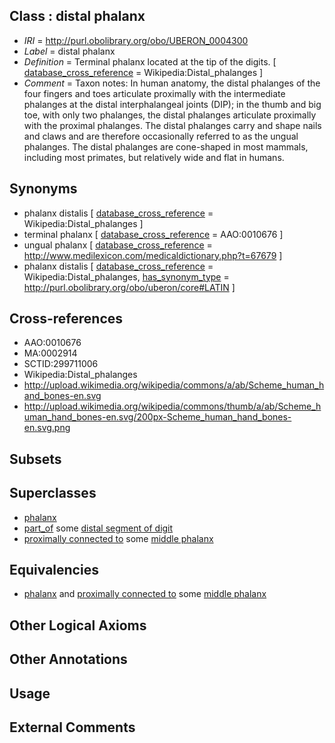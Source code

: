 
## Class : distal phalanx

 * *IRI* = http://purl.obolibrary.org/obo/UBERON_0004300
 * *Label* = distal phalanx
 * *Definition* = Terminal phalanx located at the tip of the digits. [ [database_cross_reference](../../ef/oboInOwl#hasDbXref.md) = Wikipedia:Distal_phalanges ]
 * *Comment* = Taxon notes: In human anatomy, the distal phalanges of the four fingers and toes articulate proximally with the intermediate phalanges at the distal interphalangeal joints (DIP); in the thumb and big toe, with only two phalanges, the distal phalanges articulate proximally with the proximal phalanges. The distal phalanges carry and shape nails and claws and are therefore occasionally referred to as the ungual phalanges. The distal phalanges are cone-shaped in most mammals, including most primates, but relatively wide and flat in humans.

## Synonyms

 * phalanx distalis [ [database_cross_reference](../../ef/oboInOwl#hasDbXref.md) = Wikipedia:Distal_phalanges ]
 * terminal phalanx [ [database_cross_reference](../../ef/oboInOwl#hasDbXref.md) = AAO:0010676 ]
 * ungual phalanx [ [database_cross_reference](../../ef/oboInOwl#hasDbXref.md) = http://www.medilexicon.com/medicaldictionary.php?t=67679 ]
 * phalanx distalis [ [database_cross_reference](../../ef/oboInOwl#hasDbXref.md) = Wikipedia:Distal_phalanges, [has_synonym_type](../../pe/oboInOwl#hasSynonymType.md) = http://purl.obolibrary.org/obo/uberon/core#LATIN ]

## Cross-references

 * AAO:0010676
 * MA:0002914
 * SCTID:299711006
 * Wikipedia:Distal_phalanges
 * http://upload.wikimedia.org/wikipedia/commons/a/ab/Scheme_human_hand_bones-en.svg
 * http://upload.wikimedia.org/wikipedia/commons/thumb/a/ab/Scheme_human_hand_bones-en.svg/200px-Scheme_human_hand_bones-en.svg.png

## Subsets


## Superclasses

 * [phalanx](../../UBERON/21/UBERON_0003221.md)
 * [part_of](../../BFO/50/BFO_0000050.md) some [distal segment of digit](../../UBERON/51/UBERON_0009551.md)
 * [proximally connected to](../../core#proximally/to/core#proximally_connected_to.md) some [middle phalanx](../../UBERON/01/UBERON_0004301.md)

## Equivalencies

 * [phalanx](../../UBERON/21/UBERON_0003221.md) and [proximally connected to](../../core#proximally/to/core#proximally_connected_to.md) some [middle phalanx](../../UBERON/01/UBERON_0004301.md)

## Other Logical Axioms


## Other Annotations


## Usage


## External Comments

